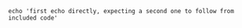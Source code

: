 ```bash,include-file=code.sh,exec
echo 'first echo directly, expecting a second one to follow from included code'
```
